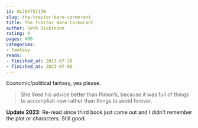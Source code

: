 ```yaml
---
id: OL20475117W
slug: the-traitor-baru-cormorant
title: The Traitor Baru Cormorant
author: Seth Dickinson
rating: 4
pages: 400
categories:
- fantasy
reads:
- finished_at: 2017-07-20
- finished_at: 2023-07-08
---
```


Economic/political fantasy, yes please.

> She liked his advice better than Pinion’s, because it was full of things to
> accomplish now rather than things to avoid forever.

**Update 2023:** Re-read since third book just came out and I didn't remember the plot or characters. Still good.
